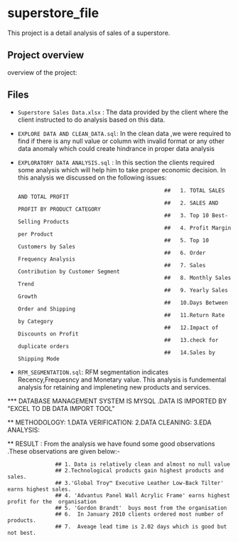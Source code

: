 # superstore_file
This project is a detail analysis of  sales of a superstore. 

## Project overview
overview of the project:
## Files

- `Superstore Sales Data.xlsx` : The data provided by the client where the client instructed to do analysis based on this data.
- `EXPLORE DATA AND CLEAN_DATA.sql`: In the clean data ,we were required to find if there is any null value or column with invalid format or any other data anomaly which could create 
                                     hindrance  in proper data analysis
- `EXPLORATORY DATA ANALYSIS.sql` : In this section the clients required some analysis   which will help him to take proper economic decision. In this analysis we discussed on the 
                                    following issues:
  
                                                    ##   1. TOTAL SALES AND TOTAL PROFIT
                                                    ##   2. SALES AND PROFIT BY PRODUCT CATEGORY
                                                    ##   3. Top 10 Best-Selling Products
                                                    ##   4. Profit Margin per Product
                                                    ##   5. Top 10 Customers by Sales
                                                    ##   6. Order Frequency Analysis
                                                    ##   7. Sales Contribution by Customer Segment
                                                    ##   8. Monthly Sales Trend
                                                    ##   9. Yearly Sales Growth
                                                    ##   10.Days Between Order and Shipping
                                                    ##   11.Return Rate by Category
                                                    ##   12.Impact of Discounts on Profit
                                                    ##   13.check for duplicate orders
                                                    ##   14.Sales by Shipping Mode
  
- `RFM_SEGMENTATION.sql`: RFM segmentation indicates Recency,Frequesncy and  Monetary value. This analysis is fundemental analysis for retaining and impleneting new products and services.

***  DATABASE MANAGEMENT SYSTEM IS MYSQL .DATA IS IMPORTED BY "EXCEL TO DB DATA IMPORT TOOL"

** METHODOLOGY:
1.DATA VERIFICATION:
2.DATA CLEANING:
3.EDA ANALYSIS:

** RESULT : From the analysis we  have found  some good observations .These observations are given below:- 

                   ## 1. Data is relatively clean and almost no null value
                   ## 2.Technological products gain highest products and sales.
                   ## 3.'Global Troy™ Executive Leather Low-Back Tilter'  earns highest sales.
                   ## 4. 'Advantus Panel Wall Acrylic Frame' earns highest profit for the  organisation
                   ## 5. 'Gordon Brandt'  buys most from the organisation
                   ## 6.  In January 2010 clients ordered most number of products.
                   ## 7.  Aveage lead time is 2.02 days which is good but not best.







